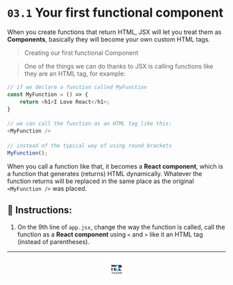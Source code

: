 # `03.1` Your first functional component

When you create functions that return HTML, JSX will let you treat them as **Components**, basically they will become your own custom HTML tags.

> Creating our first functional Component

> One of the things we can do thanks to JSX is calling functions like they are an HTML tag, for example:

```js
// if we declare a function called MyFunction
const MyFunction = () => {
    return <h1>I Love React</h1>;
}

// we can call the function as an HTML tag like this:
<MyFunction />

// instead of the typical way of using round brackets
MyFunction();
```

When you call a function like that, it becomes a **React component**, which is a function that generates (returns) HTML dynamically. Whatever the function returns will be replaced in the same place as the original `<MyFunction />` was placed.

## 📝 Instructions:

1. On the 9th line of `app.jsx`, change the way the function is called, call the function as a **React component** using `<` and `>` like it an HTML tag (instead of parentheses).

---

<div align="center">

<a href="https://github.com/juniorconseiltaker" target="_blank"><img src="../../.assets/taker-icon.png" width="50"></a>

</div>
